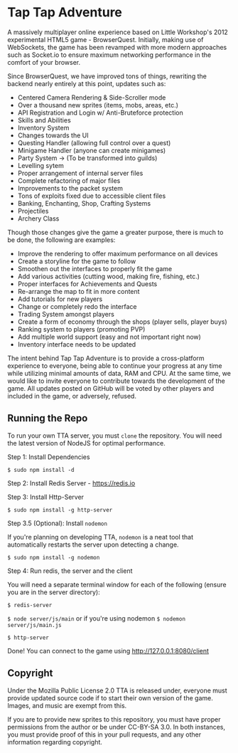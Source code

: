 # Tap Tap Adventure

A massively multiplayer online experience based on Little Workshop's 2012 experimental HTML5 game - BrowserQuest. Initially, making use of WebSockets, the game has been revamped with more modern approaches such as Socket.io to ensure maximum networking performance in the comfort of your browser.

Since BrowserQuest, we have improved tons of things, rewriting the backend nearly entirely at this point, updates such as:

* Centered Camera Rendering & Side-Scroller mode
* Over a thousand new sprites (items, mobs, areas, etc.)
* API Registration and Login w/ Anti-Bruteforce protection
* Skills and Abilities
* Inventory System
* Changes towards the UI
* Questing Handler (allowing full control over a quest)
* Minigame Handler (anyone can create minigames)
* Party System -> (To be transformed into guilds)
* Levelling sytem
* Proper arrangement of internal server files
* Complete refactoring of major files
* Improvements to the packet system
* Tons of exploits fixed due to accessible client files
* Banking, Enchanting, Shop, Crafting Systems
* Projectiles
* Archery Class

Though those changes give the game a greater purpose, there is much to be done, the following are examples:

* Improve the rendering to offer maximum performance on all devices
* Create a storyline for the game to follow 
* Smoothen out the interfaces to properly fit the game
* Add various activities (cutting wood, making fire, fishing, etc.)
* Proper interfaces for Achievements and Quests
* Re-arrange the map to fit in more content
* Add tutorials for new players
* Change or completely redo the interface
* Trading System amongst players
* Create a form of economy through the shops (player sells, player buys)
* Ranking system to players (promoting PVP)
* Add multiple world support (easy and not important right now)
* Inventory interface needs to be updated

The intent behind Tap Tap Adventure is to provide a cross-platform experience to everyone, being able to continue your progress at any time while utilizing minimal amounts of data, RAM and CPU. At the same time, we would like to invite everyone to contribute towards the development of the game. All updates posted on GitHub will be voted by other players and included in the game, or adversely, refused.


## Running the Repo

To run your own TTA server, you must `clone` the repository. You will need the latest version of NodeJS for optimal performance.

Step 1: Install Dependencies

`$ sudo npm install -d`

Step 2: Install Redis Server - https://redis.io

Step 3: Install Http-Server

`$ sudo npm install -g http-server`

Step 3.5 (Optional): Install `nodemon`

If you're planning on developing TTA, `nodemon` is a neat tool that automatically restarts the server upon detecting a change.

`$ sudo npm install -g nodemon`

Step 4: Run redis, the server and the client

You will need a separate terminal window for each of the following (ensure you are in the server directory):

`$ redis-server`

`$ node server/js/main` or if you're using nodemon `$ nodemon server/js/main.js`

`$ http-server`

Done! You can connect to the game using http://127.0.0.1:8080/client


## Copyright

Under the Mozilla Public License 2.0 TTA is released under, everyone must provide updated source code if to start their own version of the game. Images, and music are exempt from this.

If you are to provide new sprites to this repository, you must have proper permissions from the author or be under CC-BY-SA 3.0. In both instances, you must provide proof of this in your pull requests, and any other information regarding copyright.
